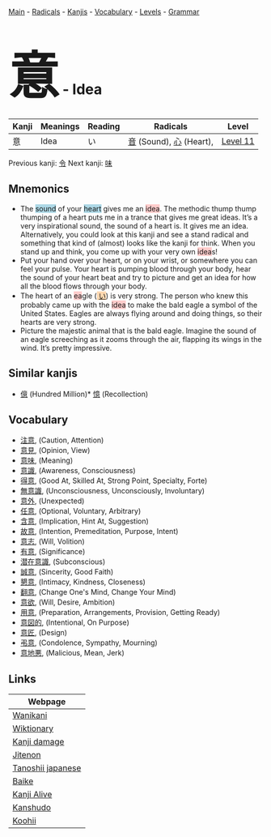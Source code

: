 <style> bigfont {font-size: 100px}</style>
[Main](../index.md) -
[Radicals](../radicals.md) -
[Kanjis](../kanjis.md) -
[Vocabulary](../vocabulary.md) -
[Levels](../levels.md) -
[Grammar](../grammar.md)
# <bigfont> 意</bigfont> - Idea 

| Kanji | Meanings | Reading | Radicals | Level |
| --- | --- | --- | --- | --- |
| 意 | Idea | い | [音](../radicals/音.md) (Sound), [心](../radicals/心.md) (Heart),  | [Level 11](../levels/wk_level11.md) |

Previous kanji: [令](令.md) Next kanji: [味](味.md) 

## Mnemonics
 * The <span style="background-color:#ADD8E6"> sound</span> of your <span style="background-color:#ADD8E6"> heart</span> gives me an <span style="background-color:#ffcccb"> idea</span>. The methodic thump thump thumping of a heart puts me in a trance that gives me great ideas. It’s a very inspirational sound, the sound of a heart is. It gives me an idea. <br />Alternatively, you could look at this kanji and see a stand radical and something that kind of (almost) looks like the kanji for think. When you stand up and think, you come up with your very own <span style="background-color:#ffcccb"> idea</span>s!
* Put your hand over your heart, or on your wrist, or somewhere you can feel your pulse. Your heart is pumping blood through your body, hear the sound of your heart beat and try to picture and get an idea for how all the blood flows through your body.
* The heart of an <span style="background-color:#ffcccb"> ea</span>gle (<span style="background-color:#fed8b1"> [い](https://jisho.org/search/い)</span>) is very strong. The person who knew this probably came up with the <span style="background-color:#ffcccb"> idea</span> to make the bald eagle a symbol of the United States. Eagles are always flying around and doing things, so their hearts are very strong.
* Picture the majestic animal that is the bald eagle. Imagine the sound of an eagle screeching as it zooms through the air, flapping its wings in the wind. It’s pretty impressive.


## Similar kanjis
 * [億](億.md) (Hundred Million)* [憶](憶.md) (Recollection)


## Vocabulary
 * [注意](../vocabulary/意.md), (Caution, Attention)
* [意見](../vocabulary/意.md), (Opinion, View)
* [意味](../vocabulary/意.md), (Meaning)
* [意識](../vocabulary/意.md), (Awareness, Consciousness)
* [得意](../vocabulary/意.md), (Good At, Skilled At, Strong Point, Specialty, Forte)
* [無意識](../vocabulary/意.md), (Unconsciousness, Unconsciously, Involuntary)
* [意外](../vocabulary/意.md), (Unexpected)
* [任意](../vocabulary/意.md), (Optional, Voluntary, Arbitrary)
* [含意](../vocabulary/意.md), (Implication, Hint At, Suggestion)
* [故意](../vocabulary/意.md), (Intention, Premeditation, Purpose, Intent)
* [意志](../vocabulary/意.md), (Will, Volition)
* [有意](../vocabulary/意.md), (Significance)
* [潜在意識](../vocabulary/意.md), (Subconscious)
* [誠意](../vocabulary/意.md), (Sincerity, Good Faith)
* [懇意](../vocabulary/意.md), (Intimacy, Kindness, Closeness)
* [翻意](../vocabulary/意.md), (Change One's Mind, Change Your Mind)
* [意欲](../vocabulary/意.md), (Will, Desire, Ambition)
* [用意](../vocabulary/意.md), (Preparation, Arrangements, Provision, Getting Ready)
* [意図的](../vocabulary/意.md), (Intentional, On Purpose)
* [意匠](../vocabulary/意.md), (Design)
* [弔意](../vocabulary/意.md), (Condolence, Sympathy, Mourning)
* [意地悪](../vocabulary/意.md), (Malicious, Mean, Jerk)



## Links 

| Webpage |
| --- |
| [Wanikani          ](https://www.wanikani.com/kanji/意) |
| [Wiktionary        ](https://en.wiktionary.org/wiki/意) |
| [Kanji damage      ](http://www.kanjidamage.com/kanji/search?utf8=✓&q=意) |
| [Jitenon           ](https://jitenon.com/kanji/意) |
| [Tanoshii japanese ](https://www.tanoshiijapanese.com/dictionary/kanji.cfm?k=意) |
| [Baike             ](https://baike.baidu.com/item/意) |
| [Kanji Alive       ](https://app.kanjialive.com/意) |
| [Kanshudo          ](https://www.kanshudo.com/searchmn?q=意) |
| [Koohii            ](https://kanji.koohii.com/study/kanji/意) |
